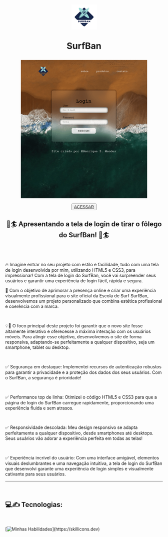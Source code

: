 
<h1 align='center'> <img src='midia/Untitled_logo_3_free-file-removebg-preview-transformed.png'>
<p>SurfBan</p></h1>


<p align='center'><img src='midia/print_tela-transformed.png' ></p>

<p align='center'><button ><a href='https://henriquescloud.github.io/LOGIN-PAGE/index.html' > ACESSAR </a></button></p>




<div align='left'>
<h2 align='center'>🌊🏄 Apresentando a tela de login de tirar o fôlego do SurfBan! 🌊🏄</h2><br><br>

<p>🔥 Imagine entrar no seu projeto com estilo e facilidade, tudo com uma tela de login desenvolvida por mim, utilizando HTML5 e CSS3, para impressionar! Com a tela de login do SurfBan, você vai surpreender seus usuários e garantir uma experiência de login fácil, rápida e segura.</p>

<p>🎯 Com o objetivo de aprimorar a presença online e criar uma experiência visualmente profissional para o site oficial da Escola de Surf SurfBan, desenvolvemos um projeto personalizado que combina estética profissional e coerência com a marca.</p><br>

<p>💡🚀 O foco principal deste projeto foi garantir que o novo site fosse altamente interativo e oferecesse a máxima interação com os usuários móveis. Para atingir esse objetivo, desenvolvemos o site de forma responsiva, adaptando-se perfeitamente a qualquer dispositivo, seja um smartphone, tablet ou desktop.</p><br>

<p>
    ✅ Segurança em destaque:
    Implementei recursos de autenticação robustos para garantir a privacidade e a proteção dos dados dos seus usuários. Com o SurfBan, a segurança é prioridade!
</p><br>

<p>
    ✅ Performance top de linha:
    Otimizei o código HTML5 e CSS3 para que a página de login do SurfBan carregue rapidamente, proporcionando uma experiência fluida e sem atrasos.
</p><br>

<p>
    ✅ Responsividade descolada:
    Meu design responsivo se adapta perfeitamente a qualquer dispositivo, desde smartphones até desktops. Seus usuários vão adorar a experiência perfeita em todas as telas!
</p><br>

<p>
    ✅ Experiência incrível do usuário:
    Com uma interface amigável, elementos visuais deslumbrantes e uma navegação intuitiva, a tela de login do SurfBan que desenvolvi garante uma experiência de login simples e visualmente cativante para seus usuários.
</p>
<hr><br>

<h2>
    💻✍️ Tecnologias:
</h2>
<br>

[![Minhas Habilidades](https://skillicons.dev/icons?i=html,css,)](https://skillicons.dev)
